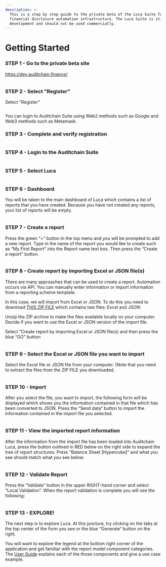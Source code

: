 ```yaml
---
description: >-
  This is a step by step guide to the private beta of the Luca Suite for
  financial disclosure automation infrastructure. The Luca Suite is still in
  development and should not be used commercially.
---
```


# Getting Started



### STEP 1 - Go to the private beta site

[https://dev.auditchain.finance/ ](https://dev.auditchain.finance/)

<figure><img src="../.gitbook/assets/image.png" alt=""><figcaption></figcaption></figure>



### STEP 2 - Select "Register"

Select "Register"

<figure><img src="../.gitbook/assets/image (1).png" alt=""><figcaption></figcaption></figure>

You can login to Auditchain Suite using Web2 methods such as Google and Web3 methods such as Metamask.

### STEP 3 - Complete and verify registration

<figure><img src="../.gitbook/assets/image (2).png" alt=""><figcaption></figcaption></figure>



### STEP 4 - Login to the Auditchain Suite

<figure><img src="../.gitbook/assets/image (3).png" alt=""><figcaption></figcaption></figure>



### STEP 5 - Select Luca

<figure><img src="../.gitbook/assets/image (4).png" alt=""><figcaption></figcaption></figure>



### STEP 6 - Dashboard

You will be taken to the main dashboard of Luca which contains a list of reports that you have created. Because you have not created any reports, your list of reports will be empty.



<figure><img src="../.gitbook/assets/image (5).png" alt=""><figcaption></figcaption></figure>



### STEP 7 - Create a report

Press the green “+” button in the top menu and you will be prompted to add a new report. Type in the name of the report you would like to create such as “My First Report” into the Report name text box. Then press the “Create a report” button.

<figure><img src="../.gitbook/assets/image (6).png" alt=""><figcaption></figcaption></figure>



### STEP 8 - Create report by importing Excel or JSON file(s)

There are many approaches that can be used to create a report. Automation occurs via API. You can manually enter information or import information from a reporting scheme template.

In this case, we will import from Excel or JSON. To do this you need to download [THIS ZIP FILE](https://drive.google.com/file/d/1X82UddUcmE6Y\_meOAg\_bO9guU4Yj9DV9/view?usp=drive\_link) which contains two files: Excel and JSON:

Unzip the ZIP archive to make the files available locally on your computer. Decide if you want to use the Excel or JSON version of the import file.

Select “Create report by importing Excel or JSON file(s) and then press the blue “GO” button:

<figure><img src="../.gitbook/assets/image (7).png" alt=""><figcaption></figcaption></figure>



### STEP 9 - Select the Excel or JSON file you want to import

Select the Excel file or JSON file from your computer. (Note that you need to extract the files from the ZIP FILE you downloaded.

<figure><img src="../.gitbook/assets/image (8).png" alt=""><figcaption></figcaption></figure>



### STEP 10 - Import

After you select the file, you want to import, the following form will be displayed which shows you the information contained in that file which has been converted to JSON. Press the “Send data” button to import the information contained in the import file you selected.

<figure><img src="../.gitbook/assets/image (9).png" alt=""><figcaption></figcaption></figure>



### STEP 11 - View the imported report information

After the information from the import file has been loaded into Auditchain Luca, press the button outlined in RED below on the right side to expand the tree of report structures. Press “Balance Sheet \[Hypercube]” and what you see should match what you see below:

<figure><img src="../.gitbook/assets/image (10).png" alt=""><figcaption></figcaption></figure>



### STEP 12 - Validate Report

Press the “Validate” button in the upper RIGHT-hand corner and select “Local Validation”. When the report validation is complete you will see the following:

<figure><img src="../.gitbook/assets/image (11).png" alt=""><figcaption></figcaption></figure>



### STEP 13 - EXPLORE!

The next step is to explore Luca. At this juncture, try clicking on the tabs at the top center of the form you see or the blue “Generate” button on the right.&#x20;

You will want to explore the legend at the bottom right corner of the application and get familiar with the report model component categories. The [User Guide](https://docs.auditchain.finance/luca-suite/user-guide) explains each of the those components and give a use case example.&#x20;

<figure><img src="../.gitbook/assets/image (12).png" alt=""><figcaption></figcaption></figure>

